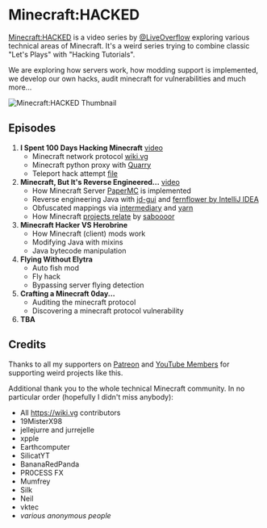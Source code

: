 # Minecraft:HACKED

[Minecraft:HACKED](https://www.youtube.com/playlist?list=PLhixgUqwRTjwvBI-hmbZ2rpkAl4lutnJG) is a video series by [@LiveOverflow](https://twitter.com/LiveOverflow) exploring various technical areas of Minecraft. It's a weird series trying to combine classic "Let's Plays" with "Hacking Tutorials".

We are exploring how servers work, how modding support is implemented, we develop our own hacks, audit minecraft for vulnerabilities and much more...

![Minecraft:HACKED Thumbnail](https://img.youtube.com/vi/Ekcseve-mOg/maxresdefault.jpg)

## Episodes

1. **I Spent 100 Days Hacking Minecraft** [video](https://www.youtube.com/watch?v=Ekcseve-mOg&list=PLhixgUqwRTjwvBI-hmbZ2rpkAl4lutnJG&index=1)
   - Minecraft network protocol [wiki.vg](https://wiki.vg/Protocol)
   - Minecraft python proxy with [Quarry](https://github.com/barneygale/quarry)
   - Teleport hack attempt [file](/01_protocol_proxy/teleport_proxy.py)
2. **Minecraft, But It's Reverse Engineered...** [video](https://www.youtube.com/watch?v=OXdFckukh2I&list=PLhixgUqwRTjwvBI-hmbZ2rpkAl4lutnJG&index=3)
   - How Minecraft Server [PaperMC](https://github.com/PaperMC/Paper) is implemented
   - Reverse engineering Java with [jd-gui](http://java-decompiler.github.io/) and [fernflower by IntelliJ IDEA](https://www.jetbrains.com/idea/)
   - Obfuscated mappings via [intermediary](https://github.com/FabricMC/intermediary) and [yarn](https://github.com/FabricMC/yarn/tree/1.18.2-pre3/mappings/net/minecraft)
   - How Minecraft [projects relate](https://raw.githubusercontent.com/saboooor/fork-graph/main/img.png) by [saboooor](https://github.com/saboooor/fork-graph)
3. **Minecraft Hacker VS Herobrine**
   - How Minecraft (client) mods work
   - Modifying Java with mixins
   - Java bytecode manipulation
4. **Flying Without Elytra**
   - Auto fish mod
   - Fly hack
   - Bypassing server flying detection
5. **Crafting a Minecraft 0day...**
   - Auditing the minecraft protocol
   - Discovering a minecraft protocol vulnerability
6. **TBA**

## Credits

Thanks to all my supporters on [Patreon](https://www.patreon.com/liveoverflow) and [YouTube Members](https://www.youtube.com/c/LiveOverflow/join) for supporting weird projects like this.

Additional thank you to the whole technical Minecraft community. In no particular order (hopefully I didn't miss anybody):

- All https://wiki.vg contributors
- 19MisterX98
- jellejurre and jurrejelle
- xpple
- Earthcomputer
- SilicatYT
- BananaRedPanda
- PR0CESS FX
- Mumfrey
- Silk
- Neil
- vktec
- _various anonymous people_
